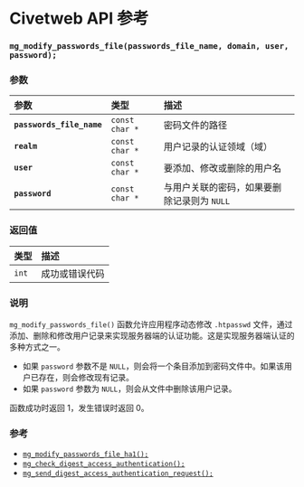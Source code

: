 # Civetweb API 参考

### `mg_modify_passwords_file(passwords_file_name, domain, user, password);`

### 参数

| 参数 | 类型 | 描述 |
| :--- | :--- | :--- |
| **`passwords_file_name`** | `const char *` | 密码文件的路径 |
| **`realm`** | `const char *` | 用户记录的认证领域（域） |
| **`user`** | `const char *` | 要添加、修改或删除的用户名 |
| **`password`** | `const char *` | 与用户关联的密码，如果要删除记录则为 `NULL` |

### 返回值

| 类型 | 描述 |
| :--- | :--- |
| `int` | 成功或错误代码 |

### 说明

`mg_modify_passwords_file()` 函数允许应用程序动态修改 `.htpasswd` 文件，通过添加、删除和修改用户记录来实现服务器端的认证功能。这是实现服务器端认证的多种方式之一。

- 如果 `password` 参数不是 `NULL`，则会将一个条目添加到密码文件中。如果该用户已存在，则会修改现有记录。
- 如果 `password` 参数为 `NULL`，则会从文件中删除该用户记录。

函数成功时返回 1，发生错误时返回 0。

### 参考

* [`mg_modify_passwords_file_ha1();`](mg_modify_passwords_file_ha1.md)
* [`mg_check_digest_access_authentication();`](mg_check_digest_access_authentication.md)
* [`mg_send_digest_access_authentication_request();`](mg_send_digest_access_authentication_request.md)